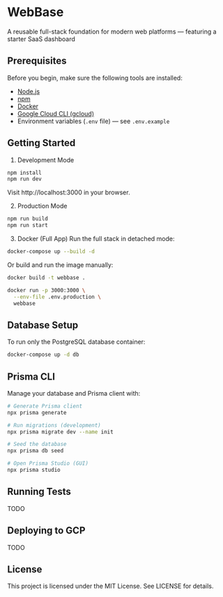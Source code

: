# WebBase

A reusable full-stack foundation for modern web platforms — featuring a starter SaaS dashboard

## Prerequisites

Before you begin, make sure the following tools are installed:

- [Node.js](https://nodejs.org/)
- [npm](https://www.npmjs.com/)
- [Docker](https://www.docker.com/)
- [Google Cloud CLI (gcloud)](https://cloud.google.com/sdk)
- Environment variables (`.env` file) — see `.env.example`

## Getting Started

1. Development Mode

```bash
npm install
npm run dev
```

Visit http://localhost:3000 in your browser.

2. Production Mode

```bash
npm run build
npm run start
```

3. Docker (Full App) Run the full stack in detached mode:

```bash
docker-compose up --build -d
```

Or build and run the image manually:

```bash
docker build -t webbase .

docker run -p 3000:3000 \
  --env-file .env.production \
  webbase
```

## Database Setup

To run only the PostgreSQL database container:

```bash
docker-compose up -d db
```

## Prisma CLI

Manage your database and Prisma client with:

```bash
# Generate Prisma client
npx prisma generate

# Run migrations (development)
npx prisma migrate dev --name init

# Seed the database
npx prisma db seed

# Open Prisma Studio (GUI)
npx prisma studio
```

## Running Tests

TODO

## Deploying to GCP

TODO

## License

This project is licensed under the MIT License. See LICENSE for details.
